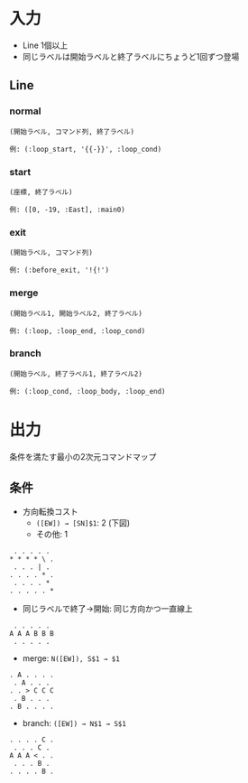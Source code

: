 # 入力
* Line 1個以上
* 同じラベルは開始ラベルと終了ラベルにちょうど1回ずつ登場

## Line
### normal
```
(開始ラベル, コマンド列, 終了ラベル)

例: (:loop_start, '{{-}}', :loop_cond)
```

### start
```
(座標, 終了ラベル)

例: ([0, -19, :East], :main0)
```

### exit
```
(開始ラベル, コマンド列)

例: (:before_exit, '!{!')
```

### merge
```
(開始ラベル1, 開始ラベル2, 終了ラベル)

例: (:loop, :loop_end, :loop_cond)
```

### branch
```
(開始ラベル, 終了ラベル1, 終了ラベル2)

例: (:loop_cond, :loop_body, :loop_end)
```

# 出力
条件を満たす最小の2次元コマンドマップ

## 条件
* 方向転換コスト
  * `([EW]) → [SN]$1`: 2 (下図)
  * その他: 1
```
 . . . . . 
* * * * \ .
 . . . | . 
. . . . * .
 . . . . * 
. . . . . *
```
* 同じラベルで終了→開始: 同じ方向かつ一直線上
```
 . . . . . 
A A A B B B
 . . . . . 
```
* merge: `N([EW]), S$1 → $1`
```
. A . . . .
 . A . . . 
. . > C C C
 . B . . . 
. B . . . .
```
* branch: `([EW]) → N$1 → S$1`
```
. . . . C .
 . . . C . 
A A A < . .
 . . . B . 
. . . . B .
```
